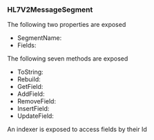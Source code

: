 ### HL7V2MessageSegment

The following two properties are exposed

- SegmentName:
- Fields:

The following seven methods are exposed

- ToString:
- Rebuild:
- GetField:
- AddField:
- RemoveField:
- InsertField:
- UpdateField:

An indexer is exposed to access fields by their Id
